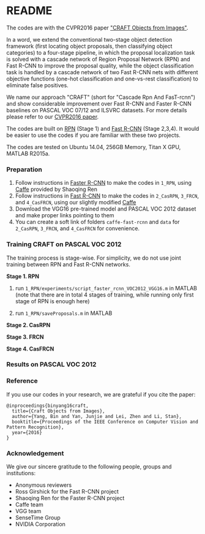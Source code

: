 # README #

The codes are with the CVPR2016 paper ["CRAFT Objects from Images"](http://arxiv.org/abs/1604.03239).

In a word, we extend the conventional two-stage object detection framework (first locating object proposals, then classifying object categories) to a four-stage pipeline, in which the proposal localization task is solved with a cascade network of Region Proposal Network (RPN) and Fast R-CNN to improve the proposal quality, while the object classification task is handled by a cascade network of two Fast R-CNN nets with different objective functions (one-hot classification and one-vs-rest classification) to eliminate false positives.

We name our approach "CRAFT" (short for "Cascade Rpn And FasT-rcnn") and show considerable improvement over Fast R-CNN and Faster R-CNN baselines on PASCAL VOC 07/12 and ILSVRC datasets. For more details please refer to our [CVPR2016 paper](http://arxiv.org/abs/1604.03239).

The codes are built on [RPN](https://github.com/ShaoqingRen/faster_rcnn) (Stage 1) and [Fast R-CNN](https://github.com/rbgirshick/fast-rcnn) (Stage 2,3,4). It would be easier to use the codes if you are familiar with these two projects.

The codes are tested on Ubuntu 14.04, 256GB Memory, Titan X GPU, MATLAB R2015a.

### Preparation ###
1. Follow instructions in [Faster R-CNN](https://github.com/ShaoqingRen/faster_rcnn) to make the codes in `1_RPN`, using [Caffe](https://github.com/ShaoqingRen/caffe/tree/062f2431162165c658a42d717baf8b74918aa18e) provided by Shaoqing Ren
2. Follow instructions in [Fast R-CNN](https://github.com/rbgirshick/fast-rcnn) to make the codes in `2_CasRPN`, `3_FRCN`, and `4_CasFRCN`, using our slightly modified [Caffe](https://github.com/byangderek/caffe-fast-rcnn)
3. Download the VGG16 pre-trained model and PASCAL VOC 2012 dataset and make proper links pointing to them
4. You can create a soft link of folders `caffe-fast-rcnn` and `data` for `2_CasRPN`, `3_FRCN`, and `4_CasFRCN` for convenience.

### Training CRAFT on PASCAL VOC 2012 ###

The training process is stage-wise. For simplicity, we do not use joint training between RPN and Fast R-CNN networks.

**Stage 1. RPN**

1. run `1_RPN/experiments/script_faster_rcnn_VOC2012_VGG16.m` in MATLAB (note that there are in total 4 stages of training, while running only first stage of RPN is enough here)

2. run `1_RPN/saveProposals.m` in MATLAB

**Stage 2. CasRPN**

**Stage 3. FRCN**

**Stage 4. CasFRCN**

### Results on PASCAL VOC 2012 ###


### Reference ###

If you use our codes in your research, we are grateful if you cite the paper:

```
@inproceedings{binyang16craft,
  title={Craft Objects from Images},
  author={Yang, Bin and Yan, Junjie and Lei, Zhen and Li, Stan},
  booktitle={Proceedings of the IEEE Conference on Computer Vision and Pattern Recognition},
  year={2016}
}
```

### Acknowledgement ###

We give our sincere gratitude to the following people, groups and institutions:

* Anonymous reviewers
* Ross Girshick for the Fast R-CNN project
* Shaoqing Ren for the Faster R-CNN project
* Caffe team
* VGG team
* SenseTime Group
* NVIDIA Corporation
